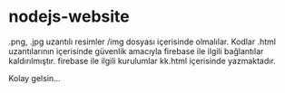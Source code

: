 # nodejs-website
.png, .jpg uzantılı resimler /img dosyası içerisinde olmalılar. Kodlar .html uzantılarının içerisinde güvenlik amacıyla firebase ile ilgili bağlantılar kaldırılmıştır.
firebase ile ilgili kurulumlar kk.html içerisinde yazmaktadır.

Kolay gelsin...
